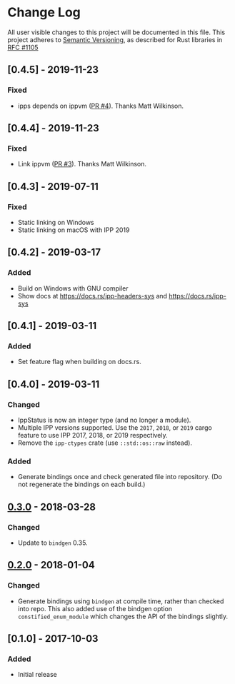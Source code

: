 # Change Log

All user visible changes to this project will be documented in this file.
This project adheres to [Semantic Versioning](http://semver.org/), as described
for Rust libraries in [RFC #1105](https://github.com/rust-lang/rfcs/blob/master/text/1105-api-evolution.md)

## [0.4.5] - 2019-11-23

### Fixed

* ipps depends on ippvm ([PR #4](https://github.com/astraw/ipp-sys/pull/4)).
  Thanks Matt Wilkinson.

## [0.4.4] - 2019-11-23

### Fixed

* Link ippvm ([PR #3](https://github.com/astraw/ipp-sys/pull/3)). Thanks Matt Wilkinson.

## [0.4.3] - 2019-07-11

### Fixed

* Static linking on Windows
* Static linking on macOS with IPP 2019

## [0.4.2] - 2019-03-17

### Added

* Build on Windows with GNU compiler
* Show docs at https://docs.rs/ipp-headers-sys and https://docs.rs/ipp-sys

## [0.4.1] - 2019-03-11

### Added

* Set feature flag when building on docs.rs.

## [0.4.0] - 2019-03-11

### Changed

* IppStatus is now an integer type (and no longer a module).
* Multiple IPP versions supported. Use the `2017`, `2018`, or `2019` cargo
  feature to use IPP 2017, 2018, or 2019 respectively.
* Remove the `ipp-ctypes` crate (use `::std::os::raw` instead).

### Added

* Generate bindings once and check generated file into repository. (Do not
  regenerate the bindings on each build.)

## [0.3.0] - 2018-03-28

### Changed

* Update to `bindgen` 0.35.

## [0.2.0] - 2018-01-04

### Changed

* Generate bindings using `bindgen` at compile time, rather than checked into
  repo. This also added use of the bindgen option `constified_enum_module` which
  changes the API of the bindings slightly.

## [0.1.0] - 2017-10-03

### Added

* Initial release

[0.3.0]: https://github.com/astraw/ipp-sys/compare/0.2.0...0.3.0
[0.2.0]: https://github.com/astraw/ipp-sys/compare/0.1.0...0.2.0
